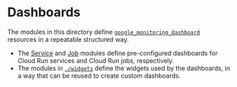 # Dashboards

The modules in this directory define [`google_monitoring_dashboard`](https://registry.terraform.io/providers/hashicorp/google/latest/docs/resources/monitoring_dashboard) resources in a repeatable structured way.

- The [Service](service/README.md) and [Job](job/README.md) modules define pre-configured dashboards for Cloud Run services and Cloud Run jobs, respectively.
- The modules in [`./widgets`](widgets/) define the widgets used by the dashboards, in a way that can be reused to create custom dashboards.
